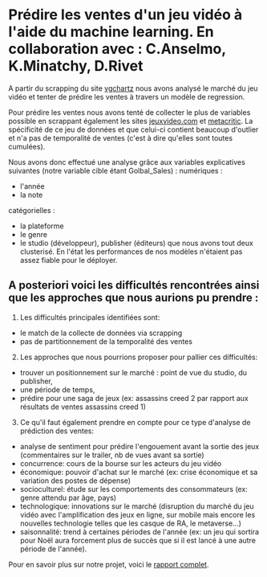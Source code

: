 
<h1>Prédire les ventes d'un jeu vidéo à l'aide du machine learning. En collaboration avec : C.Anselmo, K.Minatchy, D.Rivet</h1>

A partir du scrapping du site [vgchartz](https://www.vgchartz.com/gamedb/) nous avons analysé le marché du jeu vidéo et tenter de prédire les ventes à travers un modèle de regression.

Pour prédire les ventes nous avons tenté de collecter le plus de variables possible en scrappant également les sites [jeuxvideo.com](https://www.jeuxvideo.com/tous-les-jeux/) et [metacritic](https://www.metacritic.com/browse/games/score/metascore/all/all/filtered).
La spécificité de ce jeu de données et que celui-ci contient beaucoup d'outlier et n'a pas de temporalité de ventes (c'est à dire qu'elles sont toutes cumulées).

Nous avons donc effectué une analyse grâce aux variables explicatives suivantes (notre variable cible étant Golbal_Sales) : 
numériques : 
- l'année
- la note

catégorielles : 
- la plateforme
- le genre
- le studio (développeur), publisher (éditeurs) que nous avons tout deux clusterisé.
En l'état les performances de nos modèles n'étaient pas assez fiable pour le déployer.


<h2>A posteriori voici les difficultés rencontrées ainsi que les approches que nous aurions pu prendre :</h2>

1. Les difficultés principales identifiées sont: 
- le match de la collecte de données via scrapping
- pas de partitionnement de la temporalité des ventes 

2. Les approches que nous pourrions proposer pour pallier ces difficultés: 
- trouver un positionnement sur le marché : point de vue du studio, du publisher, 
- une période de temps, 
- prédire pour une saga de jeux (ex: assassins creed 2 par rapport aux résultats de ventes assassins creed 1)

3. Ce qu'il faut également prendre en compte pour ce type d'analyse de prédiction des ventes: 
- analyse de sentiment pour prédire l'engouement avant la sortie des jeux (commentaires sur le trailer, nb de vues avant sa sortie) 
- concurrence: cours de la bourse sur les acteurs du jeu vidéo
- économique: pouvoir d'achat sur le marché (ex: crise économique et sa variation des postes de dépense)
- socioculturel: étude sur les comportements des consommateurs (ex: genre attendu par âge, pays)
- technologique: innovations sur le marché (disruption du marché du jeu vidéo avec l'amplification des jeux en ligne, sur mobile mais encore les nouvelles technologie telles que les casque de RA, le metaverse...)
- saisonnalité: trend à certaines périodes de l'année (ex: un jeu qui sortira pour Noël aura forcement plus de succès que si il est lancé à une autre période de l'année).

Pour en savoir plus sur notre projet, voici le [rapport complet](https://www.canva.com/design/DAFdomYMGpE/fGqe4W_wGX5-QixbEYUfmw/edit?utm_content=DAFdomYMGpE&utm_campaign=designshare&utm_medium=link2&utm_source=sharebutton).
